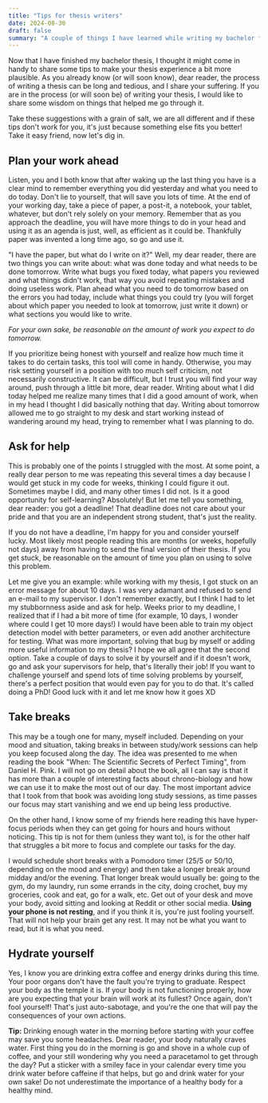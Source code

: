 ```yaml
---
title: "Tips for thesis writers"
date: 2024-08-30
draft: false
summary: "A couple of things I have learned while writing my bachelor thesis"
---
```


Now that I have finished my bachelor thesis, I thought it might come in handy to share some tips to make your thesis experience a bit more plausible. As you already know (or will soon know), dear reader, the process of writing a thesis can be long and tedious, and I share your suffering. If you are in the process (or will soon be) of writing your thesis, I would like to share some wisdom on things that helped me go through it. 

Take these suggestions with a grain of salt, we are all different and if these tips don't work for you, it's just because something else fits you better! Take it easy friend, now let's dig in.

## Plan your work ahead

Listen, you and I both know that after waking up the last thing you have is a clear mind to remember everything you did yesterday and what you need to do today. Don't lie to yourself, that will save you lots of time. At the end of your working day, take a piece of paper, a post-it, a notebook, your tablet, whatever, but don't rely solely on your memory. Remember that as you approach the deadline, you will have more things to do in your head and using it as an agenda is just, well, as efficient as it could be. Thankfully paper was invented a long time ago, so go and use it.

"I have the paper, but what do I write on it?" Well, my dear reader, there are two things you can write about: what was done today and what needs to be done tomorrow. Write what bugs you fixed today, what papers you reviewed and what things didn't work, that way you avoid repeating mistakes and doing useless work. Plan ahead what you need to do tomorrow based on the errors you had today, include what things you could try (you will forget about which paper you needed to look at tomorrow, just write it down) or what sections you would like to write. 

<em>For your own sake, be reasonable on the amount of work you expect to do tomorrow. </em>

If you prioritize being honest with yourself and realize how much time it takes to do certain tasks, this tool will come in handy. Otherwise, you may risk setting yourself in a position with too much self criticism, not necessarily constructive. It can be difficult, but I trust you will find your way around, push through a little bit more, dear reader. Writing about what I did today helped me realize many times that I did a good amount of work, when in my head I thought I did basically nothing that day. Writing about tomorrow allowed me to go straight to my desk and start working instead of wandering around my head, trying to remember what I was planning to do.


## Ask for help

This is probably one of the points I struggled with the most. At some point, a really dear person to me was repeating this several times a day because I would get stuck in my code for weeks, thinking I could figure it out. Sometimes maybe I did, and many other times I did not. Is it a good opportunity for self-learning? Absolutely! But let me tell you something, dear reader: you got a deadline! That deadline does not care about your pride and that you are an independent strong student, that's just the reality.

If you do not have a deadline, I'm happy for you and consider yourself lucky. Most likely most people reading this are months (or weeks, hopefully not days) away from having to send the final version of their thesis. If you get stuck, be reasonable on the amount of time you plan on using to solve this problem. 

Let me give you an example: while working with my thesis, I got stuck on an error message for about 10 days. I was very adamant and refused to send an e-mail to my supervisor. I don't remember exactly, but I think I had to let my stubbornness aside and ask for help. Weeks prior to my deadline, I realized that if I had a bit more of time (for example, 10 days, I wonder where could I get 10 more days!) I would have been able to train my object detection model with better parameters, or even add another architecture for testing. What was more important, solving that bug by myself or adding more useful information to my thesis? I hope we all agree that the second option. Take a couple of days to solve it by yourself and if it doesn't work, go and ask your supervisors for help, that's literally their job! If you want to challenge yourself and spend lots of time solving problems by yourself, there's a perfect position that would even pay for you to do that. It's called doing a PhD! Good luck with it and let me know how it goes XD

## Take breaks

This may be a tough one for many, myself included. Depending on your mood and situation, taking breaks in between study/work sessions can help you keep focused along the day. The idea was presented to me when reading the book "When: The Scientific Secrets of Perfect Timing", from Daniel H. Pink. I will not go on detail about the book, all I can say is that it has more than a couple of interesting facts about chrono-biology and how we can use it to make the most out of our day. The most important advice that I took from that book was avoiding long study sessions, as time passes our focus may start vanishing and we end up being less productive. 

On the other hand, I know some of my friends here reading this have hyper-focus periods when they can get going for hours and hours without noticing. This tip is not for them (unless they want to), is for the other half that struggles a bit more to focus and complete our tasks for the day. 

I would schedule short breaks with a Pomodoro timer (25/5 or 50/10, depending on the mood and energy) and then take a longer break around midday and/or the evening. That longer break would usually be: going to the gym, do my laundry, run some errands in the city, doing crochet, buy my groceries, cook and eat, go for a walk, etc. Get out of your desk and move your body, avoid sitting and looking at Reddit or other social media. <strong>Using your phone is not resting</strong>, and if you think it is, you're just fooling yourself. That will not help your brain get any rest. It may not be what you want to read, but it is what you need. 

## Hydrate yourself

Yes, I know you are drinking extra coffee and energy drinks during this time. Your poor organs don't have the fault you're trying to graduate. Respect your body as the temple it is. If your body is not functioning properly, how are you expecting that your brain will work at its fullest? Once again, don't fool yourself! That's just auto-sabotage, and you're the one that will pay the consequences of your own actions.

<strong>Tip:</strong> Drinking enough water in the morning before starting with your coffee may save you some headaches. Dear reader, your body naturally craves water. First thing you do in the morning is go and shove in a whole cup of coffee, and your still wondering why you need a paracetamol to get through the day? Put a sticker with a smiley face in your calendar every time you drink water before caffeine if that helps, but go and drink water for your own sake! Do not underestimate the importance of a healthy body for a healthy mind.
